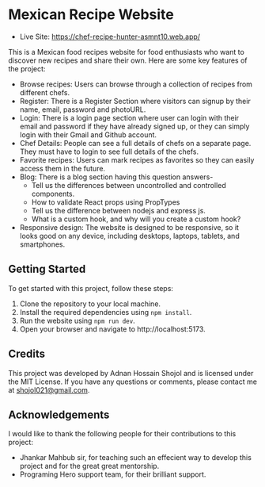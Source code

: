 # Mexican Recipe Website

- Live Site: https://chef-recipe-hunter-asmnt10.web.app/

This is a Mexican food recipes website for food enthusiasts who want to discover new recipes and share their own. Here are some key features of the project:

- Browse recipes: Users can browse through a collection of recipes from different chefs.
- Register: There is a Register Section where visitors can signup by their name, email, password and photoURL.
- Login: There is a login page section where user can login with their email and password if they have already signed up, or they can simply login with their Gmail and Github account.
- Chef Details: People can see a full details of chefs on a separate page. They must have to login to see full details of the chefs.
- Favorite recipes: Users can mark recipes as favorites so they can easily access them in the future.
- Blog: There is a blog section having this question answers-
    - Tell us the differences between uncontrolled and controlled components.
    - How to validate React props using PropTypes
    - Tell us the difference between nodejs and express js.
    - What is a custom hook, and why will you create a custom hook?
- Responsive design: The website is designed to be responsive, so it looks good on any device, including desktops, laptops, tablets, and smartphones.

## Getting Started

To get started with this project, follow these steps:

1. Clone the repository to your local machine.
2. Install the required dependencies using `npm install`.
3. Run the website using `npm run dev`.
4. Open your browser and navigate to http://localhost:5173.

## Credits

This project was developed by Adnan Hossain Shojol and is licensed under the MIT License. If you have any questions or comments, please contact me at shojol021@gmail.com.

## Acknowledgements

I would like to thank the following people for their contributions to this project:

- Jhankar Mahbub sir, for teaching such an effecient way to develop this project and for the great great mentorship.
- Programing Hero support team, for their brilliant support.
